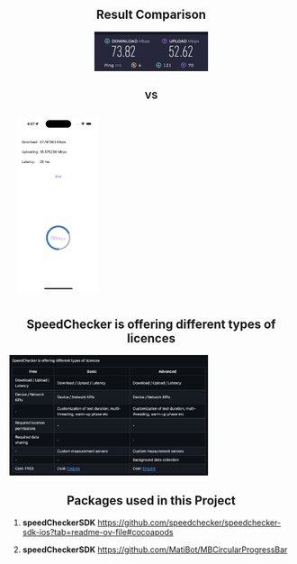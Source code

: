<h2 align="center">Result Comparison</h2>

<div style="display: flex; flex-direction: column; align-items: center;">
  <img src="https://github.com/zainmalik7505/InternetSpeed/blob/4c5f5e8427fe74ed9059b882fc29c08a75bc2b96/AppImages/WebSS.png" 
       alt="Web App" width="40%" style="margin-bottom: 10px;" />
  
  <h3>VS</h3>

  <img src="https://github.com/zainmalik7505/InternetSpeed/blob/110f6090fb54478bd4b77c51c48a88ea46641c1b/AppImages/updatedAppSS.png" 
       alt="InternetSpeed App Demo" width="30%" />
</div>

<h2 align="center">SpeedChecker is offering different types of licences</h2>
  <img src="https://github.com/zainmalik7505/InternetSpeed/blob/77c276e7f0bf4308aa1b469bb24be9ab7d63792c/AppImages/Screenshot%202025-01-29%20at%2012.34.30%20PM.png" 
       alt="InternetSpeed App Demo" width="70%" />


<h2 align="center">Packages used in this Project</h2>

1. **speedCheckerSDK**
    https://github.com/speedchecker/speedchecker-sdk-ios?tab=readme-ov-file#cocoapods

2. **speedCheckerSDK**
   https://github.com/MatiBot/MBCircularProgressBar
